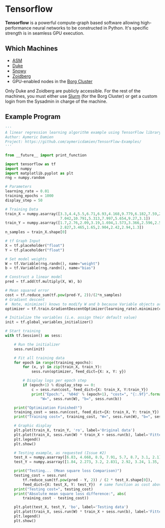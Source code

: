 # Tensorflow


**Tensorflow** is a powerful compute-graph based software allowing high-performance neural networks to be constructed in Python. It's specific strength is in seamless GPU execution.

## Which Machines

 * [ASM](../../machines/other/asm.md)
 * [Duke](../../machines/other/duke.md)
 * [Snowy](../../machines/other/snowy.md)
 * [Zoidberg](../../machines/hpc-cluster/zoidberg.md)
 * GPU-enabled nodes in the [Borg Cluster](../../machines/borg-cluster.md)

Only Duke and Zoidberg are publicly accessible. For the rest of the machines, you must either use [Slurm](../../services/cluster/slurm.md) (for the Borg Cluster) or get a custom login from the Sysadmin in charge of the machine.

## Example Program

```python
'''
A linear regression learning algorithm example using TensorFlow library.
Author: Aymeric Damien
Project: https://github.com/aymericdamien/TensorFlow-Examples/
'''

from __future__ import print_function

import tensorflow as tf
import numpy
import matplotlib.pyplot as plt
rng = numpy.random

# Parameters
learning_rate = 0.01
training_epochs = 1000
display_step = 50

# Training Data
train_X = numpy.asarray([3.3,4.4,5.5,6.71,6.93,4.168,9.779,6.182,7.59,2.167,
                         7.042,10.791,5.313,7.997,5.654,9.27,3.1])
train_Y = numpy.asarray([1.7,2.76,2.09,3.19,1.694,1.573,3.366,2.596,2.53,1.221,
                         2.827,3.465,1.65,2.904,2.42,2.94,1.3])
n_samples = train_X.shape[0]

# tf Graph Input
X = tf.placeholder("float")
Y = tf.placeholder("float")

# Set model weights
W = tf.Variable(rng.randn(), name="weight")
b = tf.Variable(rng.randn(), name="bias")

# Construct a linear model
pred = tf.add(tf.multiply(X, W), b)

# Mean squared error
cost = tf.reduce_sum(tf.pow(pred-Y, 2))/(2*n_samples)
# Gradient descent
#  Note, minimize() knows to modify W and b because Variable objects are trainable=True by default
optimizer = tf.train.GradientDescentOptimizer(learning_rate).minimize(cost)

# Initialize the variables (i.e. assign their default value)
init = tf.global_variables_initializer()

# Start training
with tf.Session() as sess:

    # Run the initializer
    sess.run(init)

    # Fit all training data
    for epoch in range(training_epochs):
        for (x, y) in zip(train_X, train_Y):
            sess.run(optimizer, feed_dict={X: x, Y: y})

        # Display logs per epoch step
        if (epoch+1) % display_step == 0:
            c = sess.run(cost, feed_dict={X: train_X, Y:train_Y})
            print("Epoch:", '%04d' % (epoch+1), "cost=", "{:.9f}".format(c), \
                "W=", sess.run(W), "b=", sess.run(b))

    print("Optimization Finished!")
    training_cost = sess.run(cost, feed_dict={X: train_X, Y: train_Y})
    print("Training cost=", training_cost, "W=", sess.run(W), "b=", sess.run(b), '\n')

    # Graphic display
    plt.plot(train_X, train_Y, 'ro', label='Original data')
    plt.plot(train_X, sess.run(W) * train_X + sess.run(b), label='Fitted line')
    plt.legend()
    plt.show()

    # Testing example, as requested (Issue #2)
    test_X = numpy.asarray([6.83, 4.668, 8.9, 7.91, 5.7, 8.7, 3.1, 2.1])
    test_Y = numpy.asarray([1.84, 2.273, 3.2, 2.831, 2.92, 3.24, 1.35, 1.03])

    print("Testing... (Mean square loss Comparison)")
    testing_cost = sess.run(
        tf.reduce_sum(tf.pow(pred - Y, 2)) / (2 * test_X.shape[0]),
        feed_dict={X: test_X, Y: test_Y})  # same function as cost above
    print("Testing cost=", testing_cost)
    print("Absolute mean square loss difference:", abs(
        training_cost - testing_cost))

    plt.plot(test_X, test_Y, 'bo', label='Testing data')
    plt.plot(train_X, sess.run(W) * train_X + sess.run(b), label='Fitted line')
    plt.legend()
    plt.show()
```
